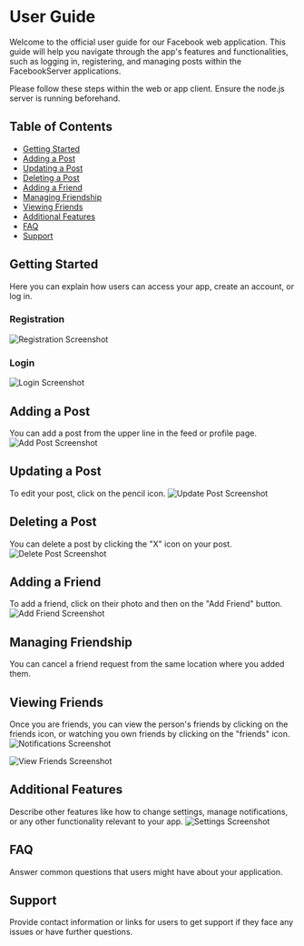 # User Guide
Welcome to the official user guide for our Facebook web application. This guide will help you navigate through the app's features and functionalities, such as logging in, registering, and managing posts within the FacebookServer applications.

Please follow these steps within the web or app client. Ensure the node.js server is running beforehand.

## Table of Contents
- [Getting Started](#getting-started)
- [Adding a Post](#adding-a-post)
- [Updating a Post](#updating-a-post)
- [Deleting a Post](#deleting-a-post)
- [Adding a Friend](#adding-a-friend)
- [Managing Friendship](#managing-friendship)
- [Viewing Friends](#viewing-friends)
- [Additional Features](#additional-features)
- [FAQ](#faq)
- [Support](#support)

## Getting Started
Here you can explain how users can access your app, create an account, or log in.

### Registration
![Registration Screenshot](https://github.com/reutlazarr/AspProject/assets/132810027/38a965eb-139e-4f40-a65b-3950636d0ea1)

### Login
![Login Screenshot](https://github.com/reutlazarr/AspProject/assets/132810027/3e913c4e-fccd-4fac-bd02-d0d84cece13e)

## Adding a Post
You can add a post from the upper line in the feed or profile page.
![Add Post Screenshot](https://github.com/reutlazarr/AspProject/assets/132810027/5cce3129-21ca-415d-a185-e9225a076dab)

## Updating a Post
To edit your post, click on the pencil icon.
![Update Post Screenshot](https://github.com/reutlazarr/AspProject/assets/132810027/9e1c80b2-88c2-4816-9f4d-d5f5cd4ee8ff)

## Deleting a Post
You can delete a post by clicking the "X" icon on your post.
![Delete Post Screenshot](https://github.com/reutlazarr/AspProject/assets/132810027/your_screenshot_for_deleting_post)

## Adding a Friend
To add a friend, click on their photo and then on the "Add Friend" button.
![Add Friend Screenshot](https://github.com/reutlazarr/AspProject/assets/132810027/your_screenshot_for_adding_friend)

## Managing Friendship
You can cancel a friend request from the same location where you added them.

## Viewing Friends
Once you are friends, you can view the person's friends by clicking on the friends icon, or watching you own friends by clicking on the "friends" icon.
![Notifications Screenshot](https://github.com/reutlazarr/AspProject/assets/132810027/b368ff25-2b5e-4554-a7f0-c7c32ff79eae)


![View Friends Screenshot](https://github.com/reutlazarr/AspProject/assets/132810027/your_screenshot_for_viewing_friends)

## Additional Features
Describe other features like how to change settings, manage notifications, or any other functionality relevant to your app.
![Settings Screenshot](https://github.com/reutlazarr/AspProject/assets/132810027/f19fdb1c-cbd7-4f0c-981b-9b7bac57c429)

## FAQ
Answer common questions that users might have about your application.

## Support
Provide contact information or links for users to get support if they face any issues or have further questions.
